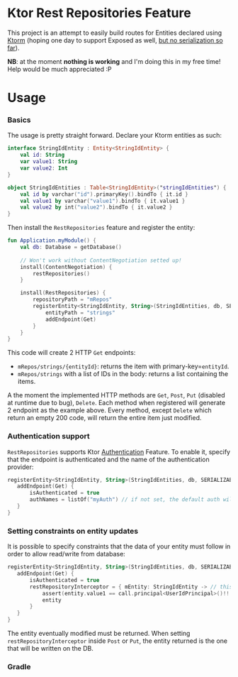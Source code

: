 # Ktor Rest Repositories Feature

This project is an attempt to easily build routes for Entities declared using [Ktorm](https://github.com/vincentlauvlwj/Ktorm) (hoping one day to support Exposed as well, [but no serialization so far](https://github.com/JetBrains/Exposed/issues/497)).

**NB**: at the moment **nothing is working** and I'm doing this in my free time! Help would be much appreciated :P

# Usage

### Basics
The usage is pretty straight forward. Declare your Ktorm  entities as such:
```kotlin
interface StringIdEntity : Entity<StringIdEntity> {
    val id: String
    var value1: String
    var value2: Int
}

object StringIdEntities : Table<StringIdEntity>("stringIdEntities") {
    val id by varchar("id").primaryKey().bindTo { it.id }
    val value1 by varchar("value1").bindTo { it.value1 }
    val value2 by int("value2").bindTo { it.value2 }
}
```
Then install the `RestRepositories` feature and register the entity:
```kotlin
fun Application.myModule() {
    val db: Database = getDatabase()
    
    // Won't work without ContentNegotiation setted up!
    install(ContentNegotiation) {
        restRepositories()
    }

    install(RestRepositories) {
        repositoryPath = "mRepos"
        registerEntity<StringIdEntity, String>(StringIdEntities, db, SERIALIZABLE) {
            entityPath = "strings"
            addEndpoint(Get)
        }
    }
}
```

This code will create 2 HTTP `Get` endpoints:
 - `mRepos/strings/{entityId}`: returns the item with primary-key=`entityId`.
 - `mRepos/strings` with a list of IDs in the body: returns a list containing the items.
 
A the moment the implemented HTTP methods are `Get`, `Post`, `Put` (disabled at runtime due to bug), `Delete`. Each method when registered will generate 2 endpoint as the example above. Every method, except `Delete` which return an empty 200 code, will return the entire item just modified.

### Authentication support

`RestRepositories` supports Ktor [Authentication](https://ktor.io/servers/features/authentication.html) Feature. To enable it, specify that the endpoint is authenticated and the name of the authentication provider:
 ```kotlin
registerEntity<StringIdEntity, String>(StringIdEntities, db, SERIALIZABLE) {
    addEndpoint(Get) {
        isAuthenticated = true
        authNames = listOf("myAuth") // if not set, the default auth will be used 
    }
}
```

### Setting constraints on entity updates
It is possible to specify constraints that the data of your entity must follow in order to allow read/write from database:
 ```kotlin
registerEntity<StringIdEntity, String>(StringIdEntities, db, SERIALIZABLE) {
    addEndpoint(Get) {
        isAuthenticated = true
        restRepositoryInterceptor = { mEntity: StringIdEntity -> // this: PipelineContext<Unit, ApplicationCall>
            assert(entity.value1 == call.principal<UserIdPrincipal>()!!.name) { "value1 != userId" }        
            entity
        }
    }
}
```
The entity eventually modified must be returned. When setting `restRepositoryInterceptor` inside `Post` or `Put`, the entity returned is the one that will be written on the DB. 

### Gradle

